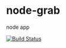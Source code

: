 # node-grab

node app

[![Build Status](https://travis-ci.com/xuxia1009/node-grab.svg?branch=master)](https://travis-ci.com/xuxia1009/node-grab)
